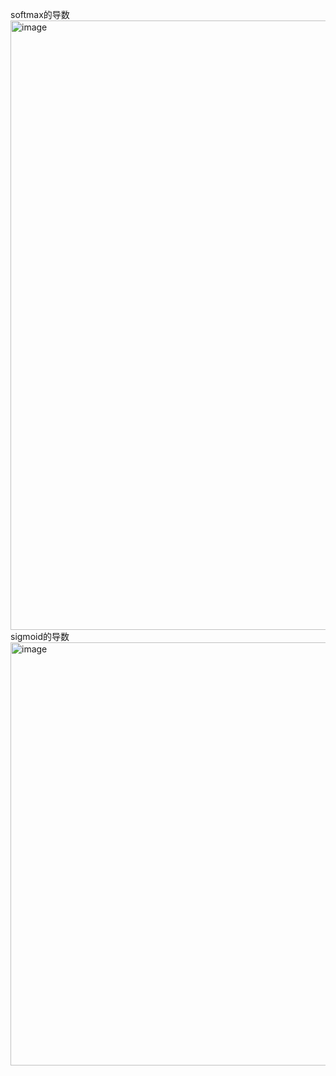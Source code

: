 softmax的导数<img width="975" alt="image" src="https://github.com/user-attachments/assets/a4ae5e58-0c4f-401d-9ec1-1757cd9a823f" />
sigmoid的导数<img width="677" alt="image" src="https://github.com/user-attachments/assets/8064db41-2954-4736-af39-c204fd719bec" />
